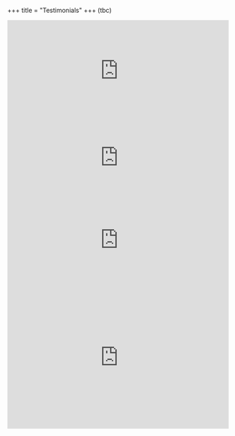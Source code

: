 +++
title = "Testimonials"
+++
(tbc)


<iframe src="https://www.facebook.com/plugins/post.php?href=https%3A%2F%2Fwww.facebook.com%2FGuilty888%2Fposts%2Fpfbid02JSXsDPpnRkwxoaovA7AW47PDY1aup2Hhb7QeoR9nw48S3pxd9qLDhnzGyJsz5eCel&show_text=true&width=500" width="500" height="227" style="border:none;overflow:hidden" scrolling="no" frameborder="0" allowfullscreen="true" allow="autoplay; clipboard-write; encrypted-media; picture-in-picture; web-share"></iframe>


<iframe src="https://www.facebook.com/plugins/post.php?href=https%3A%2F%2Fwww.facebook.com%2Fjojo.piccini.5%2Fposts%2Fpfbid02Mvu67hi4rgETqA1ZzpGsJHF6QdKHNSYhjvq4R4667sX511EM3y37zs7ei4H3utpZl&show_text=true&width=500" width="500" height="165" style="border:none;overflow:hidden" scrolling="no" frameborder="0" allowfullscreen="true" allow="autoplay; clipboard-write; encrypted-media; picture-in-picture; web-share"></iframe>


<iframe src="https://www.facebook.com/plugins/post.php?href=https%3A%2F%2Fwww.facebook.com%2Fkaro.schaeffer%2Fposts%2Fpfbid02wZigbCBLAYMuanaeBcENBJ6Rf1fUh58bttExjqWhrEgBFCNjBdKxht9dwEWruNJ9l&show_text=true&width=500" width="500" height="207" style="border:none;overflow:hidden" scrolling="no" frameborder="0" allowfullscreen="true" allow="autoplay; clipboard-write; encrypted-media; picture-in-picture; web-share"></iframe>


<iframe src="https://www.facebook.com/plugins/post.php?href=https%3A%2F%2Fwww.facebook.com%2Fchristina.dengg%2Fposts%2Fpfbid0rr9ahVpxBs8zjYkbJs5GsNzhg5Dn5vEqVEAAyQ1GHKPyegdLSb5qhSCi7DtY77Drl&show_text=true&width=500" width="500" height="323" style="border:none;overflow:hidden" scrolling="no" frameborder="0" allowfullscreen="true" allow="autoplay; clipboard-write; encrypted-media; picture-in-picture; web-share"></iframe>
